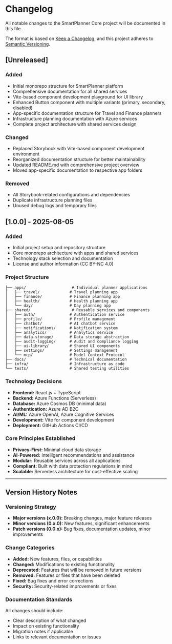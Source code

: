 # Changelog

All notable changes to the SmartPlanner Core project will be documented in this file.

The format is based on [Keep a Changelog](https://keepachangelog.com/en/1.0.0/),
and this project adheres to [Semantic Versioning](https://semver.org/spec/v2.0.0.html).

## [Unreleased]

### Added
- Initial monorepo structure for SmartPlanner platform
- Comprehensive documentation for all shared services
- Vite-based component development playground for UI library
- Enhanced Button component with multiple variants (primary, secondary, disabled)
- App-specific documentation structure for Travel and Finance planners
- Infrastructure planning documentation with Azure services
- Complete project architecture with shared services design

### Changed
- Replaced Storybook with Vite-based component development environment
- Reorganized documentation structure for better maintainability
- Updated README.md with comprehensive project overview
- Moved app-specific documentation to respective app folders

### Removed
- All Storybook-related configurations and dependencies
- Duplicate infrastructure planning files
- Unused debug logs and temporary files

## [1.0.0] - 2025-08-05

### Added
- Initial project setup and repository structure
- Core monorepo architecture with apps and shared services
- Technology stack selection and documentation
- License and author information (CC BY-NC 4.0)

### Project Structure
```
├── apps/                    # Individual planner applications
│   ├── travel/             # Travel planning app
│   ├── finance/            # Finance planning app  
│   ├── health/             # Health planning app
│   └── day/                # Day planning app
├── shared/                  # Reusable services and components
│   ├── auth/               # Authentication service
│   ├── profile/            # Profile management
│   ├── chatbot/            # AI chatbot service
│   ├── notifications/      # Notification system
│   ├── analytics/          # Analytics service
│   ├── data-storage/       # Data storage abstraction
│   ├── audit-logging/      # Audit and compliance logging
│   ├── ui-library/         # Shared UI components
│   ├── settings/           # Settings management
│   └── mcp/                # Model Context Protocol
├── docs/                   # Technical documentation
├── infra/                  # Infrastructure as code
└── tests/                  # Shared testing utilities
```

### Technology Decisions
- **Frontend:** React.js + TypeScript
- **Backend:** Azure Functions (Serverless)
- **Database:** Azure Cosmos DB (minimal data)
- **Authentication:** Azure AD B2C
- **AI/ML:** Azure OpenAI, Azure Cognitive Services
- **Development:** Vite for component development
- **Deployment:** GitHub Actions CI/CD

### Core Principles Established
- **Privacy-First:** Minimal cloud data storage
- **AI-Powered:** Intelligent recommendations and assistance
- **Modular:** Reusable services across all applications
- **Compliant:** Built with data protection regulations in mind
- **Scalable:** Serverless architecture for cost-effective scaling

---

## Version History Notes

### Versioning Strategy
- **Major versions (x.0.0):** Breaking changes, major feature releases
- **Minor versions (0.x.0):** New features, significant enhancements
- **Patch versions (0.0.x):** Bug fixes, documentation updates, minor improvements

### Change Categories
- **Added:** New features, files, or capabilities
- **Changed:** Modifications to existing functionality
- **Deprecated:** Features that will be removed in future versions
- **Removed:** Features or files that have been deleted
- **Fixed:** Bug fixes and error corrections
- **Security:** Security-related improvements or fixes

### Documentation Standards
All changes should include:
- Clear description of what changed
- Impact on existing functionality
- Migration notes if applicable
- Links to relevant documentation or issues

